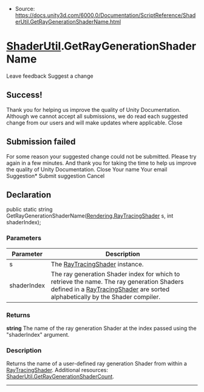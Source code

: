 * Source: https://docs.unity3d.com/6000.0/Documentation/ScriptReference/ShaderUtil.GetRayGenerationShaderName.html

#  [ShaderUtil](https://docs.unity3d.com/6000.0/Documentation/ScriptReference/ShaderUtil.html).GetRayGenerationShaderName
Leave feedback
Suggest a change
## Success!
Thank you for helping us improve the quality of Unity Documentation. Although we cannot accept all submissions, we do read each suggested change from our users and will make updates where applicable.
Close
## Submission failed
For some reason your suggested change could not be submitted. Please <a>try again</a> in a few minutes. And thank you for taking the time to help us improve the quality of Unity Documentation.
Close
Your name Your email Suggestion* Submit suggestion
Cancel
## Declaration
public static string GetRayGenerationShaderName([Rendering.RayTracingShader](https://docs.unity3d.com/6000.0/Documentation/ScriptReference/Rendering.RayTracingShader.html) s, int shaderIndex); 
### Parameters
Parameter | Description  
---|---  
s | The [RayTracingShader](https://docs.unity3d.com/6000.0/Documentation/ScriptReference/Rendering.RayTracingShader.html) instance.  
shaderIndex | The ray generation Shader index for which to retrieve the name. The ray generation Shaders defined in a [RayTracingShader](https://docs.unity3d.com/6000.0/Documentation/ScriptReference/Rendering.RayTracingShader.html) are sorted alphabetically by the Shader compiler.  
### Returns
**string** The name of the ray generation Shader at the index passed using the "shaderIndex" argument. 
### Description
Returns the name of a user-defined ray generation Shader from within a [RayTracingShader](https://docs.unity3d.com/6000.0/Documentation/ScriptReference/Rendering.RayTracingShader.html).
Additional resources: [ShaderUtil.GetRayGenerationShaderCount](https://docs.unity3d.com/6000.0/Documentation/ScriptReference/ShaderUtil.GetRayGenerationShaderCount.html).
* * *
